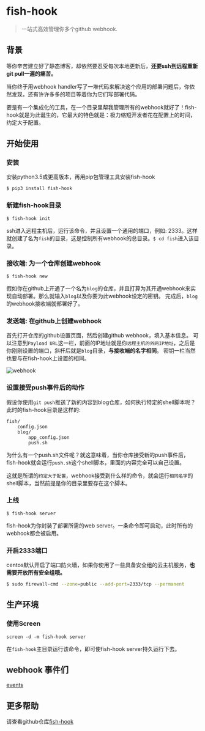 
fish-hook
=======
>一站式高效管理你多个github webhook.



## 背景

等你辛苦建立好了静态博客，却依然要忍受每次本地更新后，**还要ssh到远程重新git pull一遍的痛苦。**

当你终于用webhook handler写了一堆代码来解决这个应用的部署问题后，你依然发现，还有许许多多的项目等着你为它们写部署代码。

要是有一个集成化的工具，在一个目录里帮我管理所有的webhook就好了！fish-hook就是为此诞生的，它最大的特色就是：极力缩短开发者花在配置上的时间，约定大于配置。



## 开始使用
### 安装
安装python3.5或更高版本，再用pip包管理工具安装fish-hook
```bash
$ pip3 install fish-hook
```
### 新建fish-hook目录
```
$ fish-hook init
```
ssh进入远程主机后，运行该命令，并且设置一个通用的端口，例如: 2333。这样就创建了名为`fish`的目录，这是控制所有webhook的总目录。`$ cd fish`进入该目录。

### 接收端: 为一个仓库创建webhook
```
$ fish-hook new
```

假如你在github上开通了一个名为`blog`的仓库，并且打算为其开通webhook来实现自动部署。那么就输入`blog`以及你要为此webhook设定的密钥。
完成后，`blog`的webhook接收端就部署好了。


### 发送端: 在github上创建webhook
首先打开仓库的github设置页面，然后创建github webhook，填入基本信息。
可以注意到`Payload URL`这一栏，前面的IP地址就是你`远程主机的外网IP地址`，之后是你刚刚设置的端口，斜杆后就是`blog`目录，**与接收端的名字相同**。
密钥一栏当然也要与在fish-hook上设置的相同。

![webhook](https://camo.githubusercontent.com/c5d4b2208bc11a1db6afe95ada348a990b4d0c8f/687474703a2f2f7374617469632e6e6f64646c2e6d652f316430313036353332313930393762336166373631636461336461353565356236393862623737652d653734383330336363386563336134343637313137616437663133306565313266383830623465332e706e67)


### 设置接受push事件后的动作
假设你使用`git push`推送了新的内容到blog仓库，如何执行特定的shell脚本呢？
此时的fish-hook目录是这样的:
```
fish/
	config.json
	blog/
		app_config.json
		push.sh
```

为什么有一个push.sh文件呢？就这意味着，当你仓库接受新的push事件后，fish-hook就会运行`push.sh`这个shell脚本，里面的内容完全可以自己设置。

这就是所谓的`约定大于配置`，webhook接受到什么样的命令，就会运行`相同名字`的shell脚本，当然前提是你的目录里要存在这个脚本。

### 上线
```
$ fish-hook server
```
fish-hook为你封装了部署所需的web server。一条命令即可启动，此时所有的webhook都会被启用。

### 开启2333端口
centos默认开启了端口防火墙，如果你使用了一些具备安全组的云主机服务，**也需要开放所有安全组哦。**
```bash
$ sudo firewall-cmd --zone=public --add-port=2333/tcp --permanent
```

## 生产环境
### 使用Screen
```
screen -d -m fish-hook server
```
在`fish-hook`主目录运行该命令，即可使fish-hook server持久运行下去。

## webhook 事件们
[events](https://github.com/dcalsky/fish-hook#events)

## 更多帮助
请查看github仓库[fish-hook](https://github.com/dcalsky/fish-hook)
